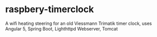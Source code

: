 # raspbery-timerclock
A wifi heating steering for an old Viessmann Trimatik timer clock, uses Angular 5, Spring Boot, Lighthttpd Webserver, Tomcat
